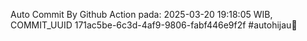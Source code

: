 Auto Commit By Github Action pada: 2025-03-20 19:18:05 WIB, COMMIT_UUID 171ac5be-6c3d-4af9-9806-fabf446e9f2f #autohijau🗿
